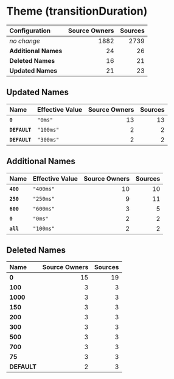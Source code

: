 # Theme (transitionDuration)

| Configuration | Source Owners | Sources |
| :------------ | ------------: | ------: |
| *no change* | 1882 | 2739 |
| **Additional Names** | 24 | 26 |
| **Deleted Names** | 16 | 21 |
| **Updated Names** | 21 | 23 |

## Updated Names

| Name | Effective Value | Source Owners | Sources |
| :--- | :-------------- | ------------: | ------: |
| **`0`** | `"0ms"` | 13 | 13 |
| **`DEFAULT`** | `"100ms"` | 2 | 2 |
| **`DEFAULT`** | `"300ms"` | 2 | 2 |

## Additional Names

| Name | Effective Value | Source Owners | Sources |
| :--- | :-------------- | ------------: | ------: |
| **`400`** | `"400ms"` | 10 | 10 |
| **`250`** | `"250ms"` | 9 | 11 |
| **`600`** | `"600ms"` | 3 | 5 |
| **`0`** | `"0ms"` | 2 | 2 |
| **`all`** | `"100ms"` | 2 | 2 |

## Deleted Names

| Name | Source Owners | Sources |
| :--- | ------------: | ------: |
| **0** | 15 | 19 |
| **100** | 3 | 3 |
| **1000** | 3 | 3 |
| **150** | 3 | 3 |
| **200** | 3 | 3 |
| **300** | 3 | 3 |
| **500** | 3 | 3 |
| **700** | 3 | 3 |
| **75** | 3 | 3 |
| **DEFAULT** | 2 | 3 |
